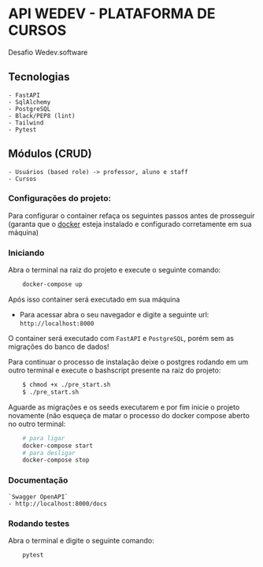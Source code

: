 # API WEDEV - PLATAFORMA DE CURSOS
Desafio Wedev.software

## Tecnologias
    - FastAPI
    - SqlAlchemy
    - PostgreSQL
    - Black/PEP8 (lint)
    - Tailwind
    - Pytest

## Módulos (CRUD)
    - Usuários (based role) -> professor, aluno e staff
    - Cursos

### Configurações do projeto:
Para configurar o container refaça os seguintes passos antes de prosseguir (garanta que o [docker](https://docs.docker.com/engine/install/) esteja instalado e configurado corretamente em sua máquina)

### Iniciando
Abra o terminal na raiz do projeto e execute o seguinte comando:

```bash
    docker-compose up
```

Após isso container será executado em sua máquina
- Para acessar abra o seu navegador e digite a seguinte url: `http://localhost:8000`

O container será executado com `FastAPI` e `PostgreSQL`, porém sem as migrações do banco de dados!

Para continuar o processo de instalação deixe o postgres rodando em um outro terminal e execute o bashscript presente na raiz do projeto:

```bash
    $ chmod +x ./pre_start.sh
    $ ./pre_start.sh
```

Aguarde as migrações e os seeds executarem e por fim inicie o projeto novamente (não esqueça de matar o processo do docker compose aberto no outro terminal:

```bash
    # para ligar
    docker-compose start
    # para desligar
    docker-compose stop
```

### Documentação
    `Swagger OpenAPI`
    - http://localhost:8000/docs


### Rodando testes
Abra o terminal e digite o seguinte comando:

```bash
    pytest
```
